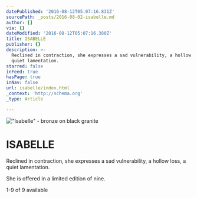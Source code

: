 ```yaml
---
datePublished: '2016-08-12T05:07:16.831Z'
sourcePath: _posts/2016-08-02-isabelle.md
author: []
via: {}
dateModified: '2016-08-12T05:07:16.380Z'
title: ISABELLE
publisher: {}
description: >-
  Reclined in contraction, she expresses a sad vulnerability, a hollow loss, a
  quiet lamentation.
starred: false
inFeed: true
hasPage: true
inNav: false
url: isabelle/index.html
_context: 'http://schema.org'
_type: Article

---
```

!["Isabelle" - bronze on black granite](https://s3-us-west-2.amazonaws.com/the-grid-img/p/33a6e4680138879126c26ededec06f067e0ac7bf.jpg)

# **ISABELLE**

Reclined in contraction, she expresses a sad vulnerability, a hollow loss, a quiet lamentation.

She is offered in a limited edition of nine.

1-9 of 9 available